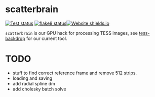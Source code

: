 # scatterbrain
<a href="https://github.com/christinahedges/scatterbrain/workflows/tests.yml"><img src="https://github.com/christinahedges/scatterbrain/workflows/pytest/badge.svg" alt="Test status"/></a> <a href="https://github.com/christinahedges/scatterbrain/workflows/flake8.yml"><img src="https://github.com/christinahedges/scatterbrain/workflows/flake8/badge.svg" alt="flake8 status"/></a>[![Website shields.io](https://img.shields.io/website-up-down-green-red/https://christinahedges.github.io/scatterbrain)](https://christinahedges.github.io/scatterbrain)


`scatterbrain` is our GPU hack for processing TESS images, see [tess-backdrop](https://christinahedges.github.io/tess-backdrop/) for our current tool.

# TODO

* stuff to find correct reference frame and remove 512 strips.
* loading and saving
* add radial spline dm
* add cholesky batch solve
